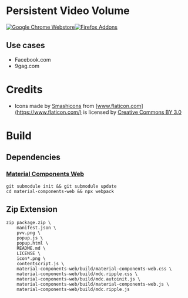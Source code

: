 # Persistent Video Volume

[![Google Chrome Webstore](https://developer.chrome.com/webstore/images/ChromeWebStore_Badge_v2_206x58.png)](https://chrome.google.com/webstore/detail/persistent-video-volume/ppoliijncpdcgddmfibmgnjhegceaadj)[![Firefox Addons](https://addons.cdn.mozilla.net/static/img/addons-buttons/AMO-button_1.png)](https://addons.mozilla.org/de/firefox/addon/persistent-video-volume/)

## Use cases

- Facebook.com
- 9gag.com

# Credits

- Icons made by [Smashicons](https://www.flaticon.com/authors/smashicons) from [www.flaticon.com](https://www.flaticon.com/) is licensed by [Creative Commons BY 3.0](http://creativecommons.org/licenses/by/3.0/)


# Build

## Dependencies

### [Material Components Web](https://github.com/material-components/material-components-web)

```
git submodule init && git submodule update
cd material-components-web && npx webpack
```

## Zip Extension

```
zip package.zip \
    manifest.json \
    pvv.png \
    popup.js \
    popup.html \
    README.md \
    LICENSE \
    icon*.png \
    contentscript.js \
    material-components-web/build/material-components-web.css \
    material-components-web/build/mdc.ripple.css \
    material-components-web/build/mdc.autoinit.js \
    material-components-web/build/material-components-web.js \
    material-components-web/build/mdc.ripple.js

```

